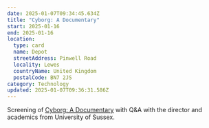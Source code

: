 ```yaml
---
date: 2025-01-07T09:34:45.634Z
title: "Cyborg: A Documentary"
start: 2025-01-16
end: 2025-01-16
location:
  type: card
  name: Depot
  streetAddress: Pinwell Road
  locality: Lewes
  countryName: United Kingdom
  postalCode: BN7 2JS
category: Technology
updated: 2025-01-07T09:36:31.586Z
---
```


Screening of [Cyborg: A Documentary](https://lewesdepot.org/film/cyborg-a-documentary/) with Q&A with the director and academics from University of Sussex.
